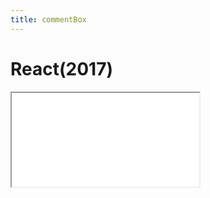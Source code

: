 ```yaml
---
title: commentBox
---
```


# React(2017)

<iframe src='/html/reactjs/demo/components/commentBox/commentBox.html'></iframe>